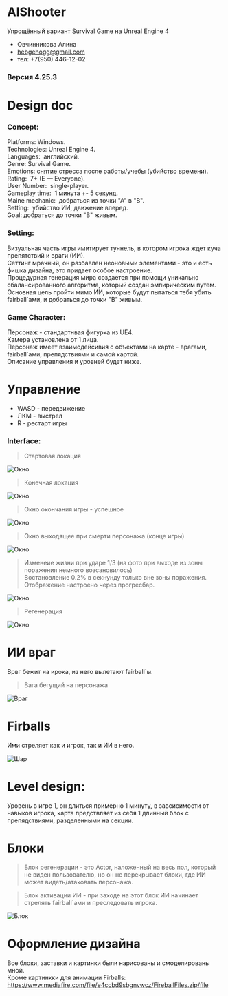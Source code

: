 # AIShooter
Упрощённый вариант Survival Game на Unreal Engine 4
- Овчинникова Алина 
- hebgehogg@gmail.com
- тел: +7(950) 446-12-02

### Версия 4.25.3


# Design doc

### Concept: 

Platforms: Windows.  
Technologies: Unreal Engine 4.  
Languages:  английский.  
Genre: Survival Game.  
Emotions: снятие стресса после работы/учебы (убийство времени).  
Rating:  7+ (E — Everyone).  
User Number:  single-player.  
Gameplay time:  1 минута +- 5 секунд.  
Maine mechanic:  добраться из точки "А" в "В".  
Setting:  убийство ИИ, движение вперед.  
Goal: добраться до точки "В" живым.  


### Setting: 

Визуальная часть игры имитирует туннель, в котором игрока ждет куча препятствий и враги (ИИ).  
Сеттинг мрачный, он разбавлен неоновыми элементами - это и есть фишка дизайна, это придает особое настроение.  
Процедурная генерация мира создается при помощи уникально сбалансированного алгоритма, который создан эмпирическим путем.
Основная цель пройти мимо ИИ, которые будут пытаться тебя убить fairball`ами, и добраться до точки "В" живым. 


### Game Character: 

Персонаж - стандартнвая фигурка из UE4.  
Камера установлена от 1 лица.  
Персонаж имеет взаимодейсивия с объектами на карте - врагами, fairball`ами, препядствиями и самой картой.  
Описание управления и уровней будет ниже.  


# Управление

* WASD - передвижение
* ЛКМ - выстрел
* R - рестарт игры

### Interface: 

> Стартовая локация  

![Окно](https://github.com/hebgehogg/AIShooter/blob/main/Photos/Start.png)

> Конечная локация  

![Окно](https://github.com/hebgehogg/AIShooter/blob/main/Photos/PointB.png)

> Окно окончания игры - успешное  

![Окно](https://github.com/hebgehogg/AIShooter/blob/main/Photos/GameEnd.png)

> Окно выходящее при смерти персонажа (конце игры)  

![Окно](https://github.com/hebgehogg/AIShooter/blob/main/Photos/Death.png)

> Изменеие жизни при ударе 1/3 (на фото при выходе из зоны поражения немного возсановилось)  
Востановление 0.2% в секнунду только вне зоны поражения.  
Отображение настроено через прогресбар.

![Окно](https://github.com/hebgehogg/AIShooter/blob/main/Photos/Damage.png)

> Регенерация

![Окно](https://github.com/hebgehogg/AIShooter/blob/main/Photos/Regen.png)


# ИИ враг

Врвг бежит на ирока, из него вылетают fairball`ы.

> Вага бегущий на персонажа

![Враг](https://github.com/hebgehogg/AIShooter/blob/main/Photos/AI.png)


# Firballs 

Ими стреляет как и игрок, так и ИИ в него.

![Шар](https://github.com/hebgehogg/AIShooter/blob/main/Photos/FairBall.png)


# Level design: 

Уровень в игре 1, он длиться примерно 1 минуту, в завсисимости от навыков игрока, карта предствляет из себя 1 длинный блок с препядствиями, разделенными на секции.


# Блоки

> Блок регенерации - это Actor, наложенный на весь пол, который не виден пользователю, но он не перекрывает блоки, где ИИ может видеть/атаковать персонажа.

> Блок активации ИИ - при заходе на этот блок ИИ начинает стрелять fairball`ами и преследовать игрока.

![Блок](https://github.com/hebgehogg/AIShooter/blob/main/Photos/PinkBlock.png)


# Оформление дизайна

Все блоки, заставки и картинки были нарисованы и смоделированы мной.  
Кроме картинкки для анимации Firballs: https://www.mediafire.com/file/e4ccbd9sbgnvwcz/FireballFiles.zip/file





